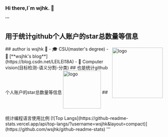 ### Hi there,I`m wjhk. 👋

<!--
**wsjhk/wsjhk** is a ✨ _special_ ✨ repository because its `README.md` (this file) appears on your GitHub profile.

Here are some ideas to get you started:

- 🔭 I’m currently working on ...
- 🌱 I’m currently learning ...
- 👯 I’m looking to collaborate on ...
- 🤔 I’m looking for help with ...
- 💬 Ask me about ...
- 📫 How to reach me: ...
- 😄 Pronouns: ...
- ⚡ Fun fact: ...
-->
'''
## 用于统计github个人账户的star总数量等信息
<img src="https://github-readme-stats.vercel.app/api?username=wsjhk&show_icons=true" alt="logo" height="160" align="right" style="margin: 5px; margin-bottom: 20px;" />
## author is wsjhk 👋
- 🎓 CSU(master's degree)
- 📖 [**wsjhk's blog**](https://blog.csdn.net/LEILEI18A)
- 🔭 Computer vision(目标检测-语义分割-分类)
## 也是统计github个人账户的star总数量等信息
<img src="https://github-profile-trophy.vercel.app/?username=wsjhk&theme=flat" alt="logo" height="120" align="center" style="margin: auto; margin-bottom: 20px;" />
## 统计编程语言使用比例
[![Top Langs](https://github-readme-stats.vercel.app/api/top-langs/?username=wsjhk&layout=compact)](https://github.com/wsjhk/github-readme-stats)
'''
